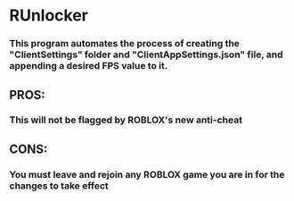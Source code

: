 # RUnlocker

### This program automates the process of creating the "ClientSettings" folder and "ClientAppSettings.json" file, and appending a desired FPS value to it.

## PROS:
### This will not be flagged by ROBLOX's new anti-cheat

## CONS:
### You must leave and rejoin any ROBLOX game you are in for the changes to take effect
